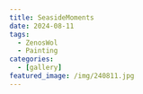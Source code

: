```yaml
---
title: SeasideMoments
date: 2024-08-11
tags:
  - ZenosWol
  - Painting
categories:
  - [gallery]
featured_image: /img/240811.jpg
---
```

